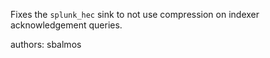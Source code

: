Fixes the `splunk_hec` sink to not use compression on indexer acknowledgement queries.

authors: sbalmos
